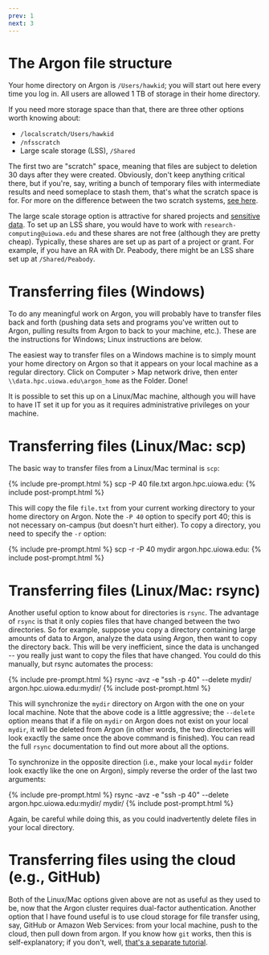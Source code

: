 ```yaml
---
prev: 1
next: 3
---
```


# The Argon file structure

Your home directory on Argon is `/Users/hawkid`; you will start out here every time you log in.  All users are allowed 1 TB of storage in their home directory.

If you need more storage space than that, there are three other options worth knowing about:

* `/localscratch/Users/hawkid`
* `/nfsscratch`
* Large scale storage (LSS), `/Shared`

The first two are "scratch" space, meaning that files are subject to deletion 30 days after they were created.  Obviously, don't keep anything critical there, but if you're, say, writing a bunch of temporary files with intermediate results and need someplace to stash them, that's what the scratch space is for.  For more on the difference between the two scratch systems, [see here](https://wiki.uiowa.edu/display/hpcdocs/NFS+Scratch+File+System).

The large scale storage option is attractive for shared projects and [sensitive data](https://its.uiowa.edu/support/article/110901). To set up an LSS share, you would have to work with `research-computing@uiowa.edu` and these shares are not free (although they are pretty cheap). Typically, these shares are set up as part of a project or grant. For example, if you have an RA with Dr. Peabody, there might be an LSS share set up at `/Shared/Peabody`.

# Transferring files (Windows)

To do any meaningful work on Argon, you will probably have to transfer files back and forth (pushing data sets and programs you've written out to Argon, pulling results from Argon to back to your machine, etc.).  These are the instructions for Windows; Linux instructions are below.

The easiest way to transfer files on a Windows machine is to simply mount your home directory on Argon so that it appears on your local machine as a regular directory.  Click on Computer > Map network drive, then enter `\\data.hpc.uiowa.edu\argon_home` as the Folder.  Done!

It is possible to set this up on a Linux/Mac machine, although you will have to have IT set it up for you as it requires administrative privileges on your machine.

# Transferring files (Linux/Mac: scp)

The basic way to transfer files from a Linux/Mac terminal is `scp`:

{% include pre-prompt.html %}
scp -P 40 file.txt argon.hpc.uiowa.edu:
{% include post-prompt.html %}

This will copy the file `file.txt` from your current working directory to your home directory on Argon.  Note the `-P 40` option to specify port 40; this is not necessary on-campus (but doesn't hurt either).  To copy a directory, you need to specify the `-r` option:

{% include pre-prompt.html %}
scp -r -P 40 mydir argon.hpc.uiowa.edu:
{% include post-prompt.html %}

# Transferring files (Linux/Mac: rsync)

Another useful option to know about for directories is `rsync`.  The advantage of `rsync` is that it only copies files that have changed between the two directories.  So for example, suppose you copy a directory containing large amounts of data to Argon, analyze the data using Argon, then want to copy the directory back.  This will be very inefficient, since the data is unchanged -- you really just want to copy the files that have changed.  You could do this manually, but rsync automates the process:

{% include pre-prompt.html %}
rsync -avz -e "ssh -p 40" --delete mydir/ argon.hpc.uiowa.edu:mydir/
{% include post-prompt.html %}

This will synchronize the `mydir` directory on Argon with the one on your local machine.  Note that the above code is a little aggressive; the `--delete` option means that if a file on `mydir` on Argon does not exist on your local `mydir`, it will be deleted from Argon (in other words, the two directories will look exactly the same once the above command is finished).  You can read the full `rsync` documentation to find out more about all the options.

To synchronize in the opposite direction (i.e., make your local `mydir` folder look exactly like the one on Argon), simply reverse the order of the last two arguments:

{% include pre-prompt.html %}
rsync -avz -e "ssh -p 40" --delete argon.hpc.uiowa.edu:mydir/ mydir/
{% include post-prompt.html %}

Again, be careful while doing this, as you could inadvertently delete files in your local directory.

# Transferring files using the cloud (e.g., GitHub)

Both of the Linux/Mac options given above are not as useful as they used to be, now that the Argon cluster requires dual-factor authentication. Another option that I have found useful is to use cloud storage for file transfer using, say, GitHub or Amazon Web Services: from your local machine, push to the cloud, then pull down from argon. If you know how `git` works, then this is self-explanatory; if you don't, well, [that's a separate tutorial](http://gitimmersion.com).

